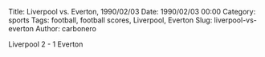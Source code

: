 Title: Liverpool vs. Everton, 1990/02/03
Date: 1990/02/03 00:00
Category: sports
Tags: football, football scores, Liverpool, Everton
Slug: liverpool-vs-everton
Author: carbonero


Liverpool 2 - 1 Everton
